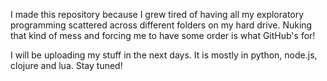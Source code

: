 I made this repository because I grew tired of having all my exploratory programming scattered across different folders on my hard drive. Nuking that kind of mess and forcing me to have some order is what GitHub's for!

I will be uploading my stuff in the next days. It is mostly in python, node.js, clojure and lua. Stay tuned! 
